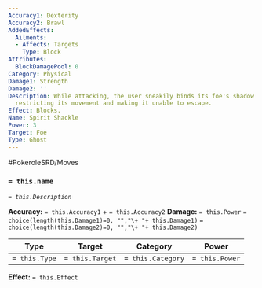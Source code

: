 ```yaml
---
Accuracy1: Dexterity
Accuracy2: Brawl
AddedEffects:
  Ailments:
  - Affects: Targets
    Type: Block
Attributes:
  BlockDamagePool: 0
Category: Physical
Damage1: Strength
Damage2: ''
Description: While attacking, the user sneakily binds its foe's shadow to the ground,
  restricting its movement and making it unable to escape.
Effect: Blocks.
Name: Spirit Shackle
Power: 3
Target: Foe
Type: Ghost
---
```


#PokeroleSRD/Moves

### `= this.name` 
*`= this.Description`*

**Accuracy:** `= this.Accuracy1` + `= this.Accuracy2`
**Damage:** `= this.Power` `= choice(length(this.Damage1)=0, "","\+ "+ this.Damage1)` `= choice(length(this.Damage2)=0, "","\+ "+ this.Damage2)`

| Type          | Target          | Category          | Power          |
| ------------- | --------------- | ----------------  | -------------- |
| `= this.Type` | `= this.Target` | `= this.Category` | `= this.Power` | 

**Effect:** `= this.Effect`